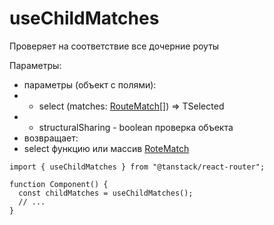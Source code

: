 # useChildMatches

Проверяет на соответствие все дочерние роуты

Параметры:

- параметры (объект с полями):
- - select (matches: [RouteMatch](../types/RouteMatch.md)[]) => TSelected
- - structuralSharing - boolean проверка объекта
- возвращает:
- select функцию или массив [RoteMatch](../types/RouteMatch.md)

```tsx
import { useChildMatches } from "@tanstack/react-router";

function Component() {
  const childMatches = useChildMatches();
  // ...
}
```
